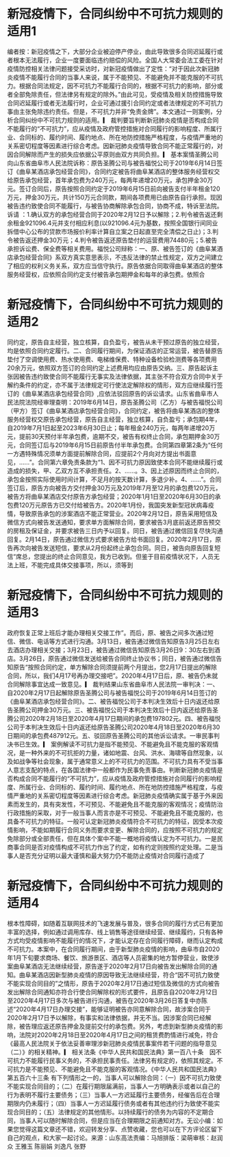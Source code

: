 # 新冠疫情下，合同纠纷中不可抗力规则的适用1

编者按：新冠疫情之下，大部分企业被迫停产停业，由此导致很多合同迟延履行或者根本无法履行，企业一度要面临违约赔偿的风险。全国人大常委会法工委在针对疫情防控相关法律问题接受采访时，对新冠疫情做出了定性：“对于因此次新冠肺炎疫情不能履行合同的当事人来说，属于不能预见、不能避免并不能克服的不可抗力。根据合同法规定，因不可抗力不能履行合同的，根据不可抗力的影响，部分或者全部免除责任，但法律另有规定的除外。”由此可见，受疫情及相关防控措施导致合同迟延履行或者无法履行时，企业可通过援引合同约定或者法律规定的不可抗力事由主张免除违约责任。但是，不可抗力并非“免责金牌”。本文通过一则案例，分析合同纠纷中不可抗力规则的适用。▎ 裁判要旨判断新冠肺炎疫情是否构成合同不能履行的“不可抗力”，应从疫情及政府管控措施对合同履行的影响程度、所属行业、合同标的、履约时间、履约地点、所在地防控措施严格程度，与疫情严重地的关系密切程度等因素进行综合考虑。因新冠肺炎疫情导致合同不能正常履行的，对因合同解除而产生的损失应依据公平原则由双方共同负担。▎ 基本案情圣腾公司向山东省曲阜市人民法院诉称：原告圣腾公司与被告福悦公司于2019年6月14日签订《曲阜某酒店承包经营合同》，合同约定被告将曲阜某酒店的整体服务经营权交给原告承包经营，首年承包费为240万元，每两年递增20万元，承包押金30万元。签订合同后，原告按照合同约定于2019年6月15日前向被告支付半年租金120万元，押金30万元，共计150万元合同款，期间各项费用已由原告自行承担。现因被告违约致使合同不能履行，与被告协商解除承包合同，协商不成，特诉至法院。诉请 ：1.确认双方的承包经营合同于2020年2月12日予以解除；2.判令被告返还剩余租金921096.4元并支付相应利息(以921096.4元为基数，按照全国银行间同业拆借中心公布的贷款市场报价利率计算自立案之日起直至完全清偿之日止)；3.判令被告返还押金30万元；4.判令被告返还原告垫付的运营费用74480元；5.被告承担诉讼费、保全费等相关费用。福悦公司辩称：一、原、被告签订的《曲阜某酒店承包经营合同》系双方真实意思表示，不违反法律的禁止性规定，双方之间建立了相应的权利义务关系，双方应当信守执行。原告依据合同取得曲阜某酒店的整体服务经营权，应依照合同约定支付被告承包期押金和每年的承包费。依照合

# 新冠疫情下，合同纠纷中不可抗力规则的适用2

同约定，原告自主经营，独立核算，自负盈亏，被告从未干预过原告的独立经营，均是依照合同约定履行。二、合同履行期间，为保证酒店的正常运营，被告替原告垫付了空调使用费、热水使用费、电梯维保费、特种设备检验检测费等各项费用20余万元，依照双方签订的合同约定上述费用均应由原告交纳。三、原告起诉主张因被告违约致使合同不能履行无事实及法律依据，其主张不符合双方合同中关于解约条件的约定，亦不属于法律规定可行使法定解除权的情形，双方应继续履行签订的《曲阜某酒店承包经营合同》,应依法驳回原告的诉讼请求。山东省曲阜市人民法院法院经审理查明：2019年6月14日，原告圣腾公司（乙方）与被告福悦公司（甲方）签订《曲阜某酒店承包经营合同》，合同约定，被告将曲阜某酒店的整体服务经营权交原告承包经营，原告自主经营，独立核算，自负盈亏；承包期4年，自2019年7月1日起至2023年6月30日止；每年租金240万元，每两年递增20万元，提前30天预付半年承包费，逾期不交，被告有权终止合同，承包期押金30万元，合同签订后与2019年6月15日前原告付半年承包费。合同第四章第2条为“任何一方遇特殊情况须单方面提前解除合同，应提前2个月向对方提出书面意见，......”。合同第六章免责条款为“1、因不可抗力原因致使本合同不能继续履行或造成的损失，甲、乙双方互不承担责任。2、......。3、因上述原因而终止合同的，承包金按照实际使用时间计算，不足月的按天数计算，多退少补。4、......”。合同签订后，原告方向被告方交付押金30万元及2019年7月至12月的承包费120万元，被告方将曲阜某酒店交付原告方承包经营；2020年1月1日至2020年6月30日的承包费120万元原告方已交付给被告方。2020年1月份，我国突发新型冠状病毒疫情，导致原告承包的涉案酒店不能正常营业。2020年2月12日，原告采用短信及微信方式向被告发送通知，要求单方面解除合同，要求被告3月底前返还原告预交的房租及保证金，并要求被告三日内予以回复。同日，被告通过微信回复尽快沟通回复。2月14日，原告通过微信方式要求被告方给书面回复。2020年2月17日，原告再次向被告发送短信，要求从2月份起终止承包合同。同日，被告向原告回复短信“席总，您提出的终止合同意见，我方已收到。但鉴于目前疫情状况下，人员无法上班，不能完成具体交接事项，所以，须等到

# 新冠疫情下，合同纠纷中不可抗力规则的适用3

政府恢复正常上班后才能办理相关交接工作”。而后，原、被告之间多次通过短信、微信、电话等方式进行沟通。3月13日，被告通过微信告知原告3月25日左右去酒店办理相关交接；3月23日，被告通过微信告知原告3月26日9：30左右到酒店。3月26日，原告通过微信发送给被告合同终止协议书；同日，被告通过微信告知原告“按照合同约定，单方解除合同须提前两个月提出，您2月17日提出的解除合同，所以，我们4月17号再办理交接吧”。2020年4月17日后，原、被告仍未就合同解除事宜达成一致意见。▎ 裁判结果山东省曲阜市人民法院一审判决：一、自2020年2月17日起解除原告圣腾公司与被告福悦公司于2019年6月14日签订的《曲阜某酒店承包经营合同》。二、被告福悦公司于本判决生效后十日内返还给原告圣腾公司押金30万元。三、被告福悦公司于本判决生效后十日内返还给原告圣腾公司2020年2月18日至2020年4月17日期间的承包费197802元。四、被告福悦公司于本判决生效后十日内返还给原告圣腾公司2020年4月18日至2020年6月30日期间的承包费487912元。五、驳回原告圣腾公司的其他诉讼请求。一审民事判决书已生效。▎ 案例解读不可抗力是指不能预见、不能避免且不能克服的客观情况，是一种外来的不可抗拒的力量，诸如地震、台风、洪水、海啸等自然现象，以及如战争等社会现象，属于通常意义上的不可抗力的范围。不可抗力具有不受当事人意志支配的特点，在各国法律中一般都作为民事免责事由。判断新冠肺炎疫情是否构成合同不能履行的“不可抗力”，应从疫情及政府管控措施对合同履行的影响程度、所属行业、合同标的、履约时间、履约地点、所在地防控措施严格程度，与疫情严重地的关系密切程度等因素进行综合考虑。新冠肺炎疫情确实属于基于外来因素而发生的，具有突发性，不可预见、不能避免且不能克服的客观情况；疫情防治行政措施的采取，对于一般当事人而言亦是不可预见、不能避免且不能克服的，也具备不可抗力的特征。一般可认定新冠肺炎疫情符合不可抗力的特征，因受本次疫情影响，不能如期履行合同义务而要求变更、解除合同的，应按照不可抗力的规定免除部分或全部责任，但在具体个案中不能一概地将疫情认定为不可抗力。一是民商事合同是否对疫情构成不可抗力作出了约定，如有约定则按照约定处理。二是当事人是否充分证明以最大谨慎和最大努力仍不能防止疫情对合同履行造成了

# 新冠疫情下，合同纠纷中不可抗力规则的适用4

根本性障碍，如随着互联网技术的飞速发展与普及，很多合同的履行方式已有更加丰富的选择，例如通过调用库存、线上销售等途径继续经营、继续履约，只有各种方式均受疫情影响不能履行的情况下，才能认定存在合同履行障碍，继而认定构成不可抗力。本案中，在合同履行期间，由于新型肺炎疫情的影响，曲阜市自2020年1月下旬要求商场、餐饮、旅游景区、酒店等人员密集的地方暂停营业，致使涉案曲阜某酒店无法继续经营，原告遂于2020年2月17日向被告发出解除合同的通知。曲阜某酒店因新型肺炎疫情的原因导致无法继续经营，符合“因不可抗力致使不能实现合同目的”之情形，原告于2020年2月17日通过短信及微信的方式向被告发出解除合同通知亦符合行使合同解除权的形式要件，且原告自2020年2月12日至2020年4月17日多次与被告进行沟通，被告在2020年3月26日答复中亦陈述“2020年4月17日办理交接”，能够证明被告亦同意解除合同，故涉案合同于2020年2月17日予以解除，有事实和法律依据，并无不当。因涉案合同已经解除，被告理应返还原告押金及提前交付的承包费。另外，考虑到新型肺炎疫情的影响，法院对2020年2月18日至2020年4月17日之间的租赁费酌情进行减免，符合《最高人民法院关于依法妥善审理涉新冠肺炎疫情民事案件若干问题的指导意见（二）》的相关精神。▎ 相关法条《中华人民共和国民法典》第一百八十条　因不可抗力不能履行民事义务的，不承担民事责任。法律另有规定的，依照其规定。不可抗力是不能预见、不能避免且不能克服的客观情况。《中华人民共和国民法典》第五百六十三条 有下列情形之一的，当事人可以解除合同：（一）因不可抗力致使不能实现合同目的；（二）在履行期限届满前，当事人一方明确表示或者以自己的行为表明不履行主要债务；（三）当事人一方迟延履行主要债务，经催告后在合理期限内仍未履行；（四）当事人一方迟延履行债务或者有其他违约行为致使不能实现合同目的；（五）法律规定的其他情形。以持续履行的债务为内容的不定期合同，当事人可以随时解除合同，但是应当在合理期限之前通知对方。无讼小编：如果您觉得这篇文章还不错，欢迎转发分享、点赞收藏，您也可以在下方评论区留下自己的观点，和大家一起讨论。来源：山东高法责编：马旭排版：梁萌审核：赵润众 王雅玉 陈丽娟 刘逸凡 张野

